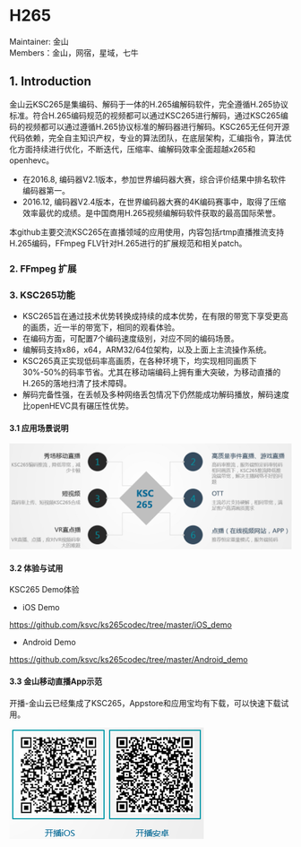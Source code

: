 # H265

Maintainer: 金山   
Members：金山，网宿，星域，七牛   

## 1. Introduction
金山云KSC265是集编码、解码于一体的H.265编解码软件，完全遵循H.265协议标准。符合H.265编码规范的视频都可以通过KSC265进行解码，通过KSC265编码的视频都可以通过遵循H.265协议标准的解码器进行解码。KSC265无任何开源代码依赖，完全自主知识产权，专业的算法团队，在底层架构，汇编指令，算法优化方面持续进行优化，不断迭代，压缩率、编解码效率全面超越x265和openhevc。

* 在2016.8, 编码器V2.1版本，参加世界编码器大赛，综合评价结果中排名软件编码器第一。
* 2016.12,  编码器V2.4版本，在世界编码器大赛的4K编码赛事中，取得了压缩效率最优的成绩。是中国商用H.265视频编解码软件获取的最高国际荣誉。

本github主要交流KSC265在直播领域的应用使用，内容包括rtmp直播推流支持H.265编码，FFmpeg FLV针对H.265进行的扩展规范和相关patch。
### 2. FFmpeg 扩展

### 3. KSC265功能

* KSC265旨在通过技术优势转换成持续的成本优势，在有限的带宽下享受更高的画质，近一半的带宽下，相同的观看体验。
* 在编码方面，可配置7个编码速度级别，对应不同的编码场景。
* 编解码支持x86，x64，ARM32/64位架构，以及上面上主流操作系统。
* KSC265真正实现低码率高画质，在各种环境下，均实现相同画质下30%-50%的码率节省。尤其在移动端编码上拥有重大突破，为移动直播的H.265的落地扫清了技术障碍。
* 解码完备性强，在丢帧及多种网络丢包情况下仍然能成功解码播放，解码速度比openHEVC具有碾压性优势。

#### 3.1 应用场景说明
![](Docs/images/scenarios.png)

#### 3.2 体验与试用
KSC265 Demo体验
* iOS Demo

https://github.com/ksvc/ks265codec/tree/master/iOS_demo

* Android Demo

https://github.com/ksvc/ks265codec/tree/master/Android_demo

#### 3.3 金山移动直播App示范

开播-金山云已经集成了KSC265，Appstore和应用宝均有下载，可以快速下载试用。
 
![](Docs/images/kaibo.png)





